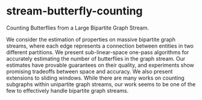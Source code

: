 # stream-butterfly-counting
Counting Butterflies from a Large Bipartite Graph Stream.

We consider the estimation of properties on massive bipartite graph streams, where each edge represents a connection between entities in two different partitions. We present sub-linear-space one-pass algorithms for accurately estimating the number of butterflies in the graph stream. Our estimates have provable guarantees on their quality, and experiments show promising tradeoffs between space and accuracy. We also present extensions to sliding windows. While there are many works on counting subgraphs within unipartite graph streams, our work seems to be one of the few to effectively handle bipartite graph streams.
